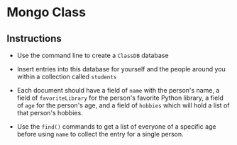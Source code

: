 # Mongo Class

## Instructions

* Use the command line to create a `ClassDB` database

* Insert entries into this database for yourself and the people around you within a collection called `students`

* Each document should have a field of `name` with the person's name, a field of `favoriteLibrary` for the person's favorite Python library, a field of `age` for the person's age, and a field of `hobbies` which will hold a list of that person's hobbies.

* Use the `find()` commands to get a list of everyone of a specific age before using `name` to collect the entry for a single person.
